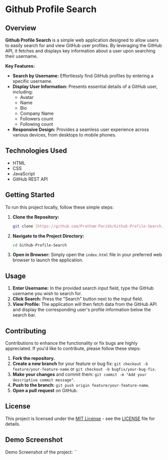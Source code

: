 # Github Profile Search

## Overview

**Github Profile Search** is a simple web application designed to allow users to easily search for and view GitHub user profiles. By leveraging the GitHub API, it fetches and displays key information about a user upon searching their username.

**Key Features:**

* **Search by Username:** Effortlessly find GitHub profiles by entering a specific username.
* **Display User Information:** Presents essential details of a GitHub user, including:
    * Avatar
    * Name
    * Bio
    * Company Name
    * Followers count
    * Following count
* **Responsive Design:** Provides a seamless user experience across various devices, from desktops to mobile phones.

## Technologies Used

* HTML
* CSS
* JavaScript
* GitHub REST API

## Getting Started

To run this project locally, follow these simple steps:

1.  **Clone the Repository:**
    ```bash
    git clone [https://github.com/Pratham-Parikh/Github-Profile-Search.git](https://github.com/Pratham-Parikh/Github-Profile-Search.git)
    ```

2.  **Navigate to the Project Directory:**
    ```bash
    cd Github-Profile-Search
    ```

3.  **Open in Browser:** Simply open the `index.html` file in your preferred web browser to launch the application.

## Usage

1.  **Enter Username:** In the provided search input field, type the GitHub username you wish to search for.
2.  **Click Search:** Press the "Search" button next to the input field.
3.  **View Profile:** The application will then fetch data from the GitHub API and display the corresponding user's profile information below the search bar.

## Contributing

Contributions to enhance the functionality or fix bugs are highly appreciated. If you'd like to contribute, please follow these steps:

1.  **Fork the repository.**
2.  **Create a new branch** for your feature or bug fix: `git checkout -b feature/your-feature-name` or `git checkout -b bugfix/your-bug-fix`.
3.  **Make your changes** and commit them: `git commit -m "Add your descriptive commit message"`.
4.  **Push to the branch:** `git push origin feature/your-feature-name`.
5.  **Open a pull request** on GitHub.

## License

This project is licensed under the [MIT License](LICENSE) - see the [LICENSE](LICENSE) file for details.

## Demo Screenshot
Demo Screenshot of the project:
`` 

